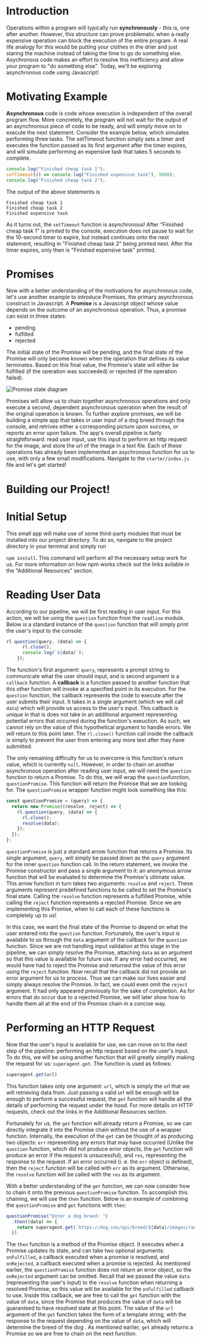 # Introduction

Operations within a program will typically run **synchronously** - this is, one after another. However, this structure can prove problematic when a really expensive operation can block the execution of the entire program. A real life analogy for this would be putting your clothes in the drier and just staring the machine instead of taking the time to go do something else. Asychronous code makes an effort to resolve this inefficiency and allow your program to "do something else". Today, we'll be exploring asynchronous code using Javascript!

# Motivating Example

**Asynchronous** code is code whose execution is independent of the overall program flow. More concretely, the program will not wait for the output of an asynchronous piece of code to be ready, and will simply move on to execute the next statement. Consider the example below, which simulates performing three tasks. The setTimeout function simply sets a timer and executes the function passed as its first argument after the timer expires, and will simulate performing an expensive task that takes 5 seconds to complete.

```Javascript
console.log("Finished cheap task 1");
setTimeout(() => console.log("Finished expensive task"), 5000);
console.log("Finished cheap task 2");
```

The output of the above statements is
```
Finished cheap task 1
Finished cheap task 2
Finished expensive task
```
As it turns out, the ```setTimeout``` function is asynchronous! After "Finished cheap task 1" is printed to the console, execution does not pause to wait for the 10-second timer to expire, but instead continues onto the next statement, resulting in "Finished cheap task 2" being printed next. After the timer expires, only then is "Finished expensive task" printed. 

# Promises

Now with a better understanding of the motivations for asynchronous code, let's use another example to introduce Promises, the primary asynchronous construct in Javascript. A **Promise** is a Javascript object whose value depends on the outcome of an asynchronous operation. Thus, a promise can exist in three states:

- pending
- fulfilled
- rejected 

The initial state of the Promise will be pending, and the final state of the Promise will only become known when the operation that defines its value terminates. Based on this final value, the Promise's state will either be fulfilled (if the operation was succeeded) or rejected (if the operation failed). 

![Promise state diagram](https://user-images.githubusercontent.com/72584623/151504184-1c8cd3de-433e-4289-a04e-ccab39aeaedb.png)

Promises will allow us to chain together asynchronous operations and only execute a second, dependent asynchronous operation when the result of the original operation is known. To further explore promises, we will be building a simple app that takes in user input of a dog breed through the console, and retrives either a corresponding picture upon success, or reports an error upon failure. The app's overall pipeline is fairly straightforward: read user input, use this input to perform an http request for the image, and store the url of the image in a text file. Each of these operations has already been implemented an asychronous function for us to use, with only a few small modifications. Navigate to the ```starter/index.js``` file and let's get started!

# Building our Project!

# Initial Setup

This small app will make use of some third-party modules that must be installed into our project directory. To do so, navigate to the project directory in your terminal and simply run

```npm install```. This command will perform all the necessary setup work for us. For more information on how npm works check out the links avilable in the "Additional Resources" section.

# Reading User Data

According to our pipeline, we will be first reading in user input. For this action, we will be using the ```question``` function from the ```readline``` module. Below is a standard instance of the ```question``` function that will simply print the user's input to the console:

```Javascript
rl.question(query, (data) => {
      rl.close();
      console.log(`${data}`);
    });
```

The function's first argument: ```query```, represents a prompt string to communicate what the user should input, and is second argument is a ```callback``` function. A **callback** is a function passed to another function that this other function will invoke at a specified point in its execution. For the ```question``` function, the callback represents the code to execute after the user submits their input. It takes in a single argument (which we will call ```data```) which will provide us access to the user's input. This callback is unique in that is does not take in an additional argument representing potential errors that occurred during the function's exeuction. As such, we cannot rely on the value of this hypothetical argument to handle errors. We will return to this point later. The ```rl.close()``` function call inside the callback is simply to prevent the user from entering any more text after they have submitted. 

The only remaining difficulty for us to overcome is this function's return value, which is currently ```null```. However, in order to chain on another asynchronous operation after reading user input, we will need the ```question``` function to return a Promise. To do this, we will wrap the ```question```function, ```questionPromise```. This function will return the Promise that we are looking for. The ```questionPromise``` wrapper function might look something like this:

```Javascript
const questionPromise = (query) => {
  return new Promise((resolve, reject) => {
    rl.question(query, (data) => {
      rl.close();
      resolve(data);
    });
  });
};
```

```questionPromise``` is just a standard arrow function that returns a Promise. Its single argument, ```query```, will simply be passed down as the ```query``` argument for the inner ```question``` function call. In the return statement, we invoke the Promise constructor and pass a single argument to it: an anonymous arrow function that will be evaluated to determine the Promise's ultimate value. This arrow function in turn takes two arguments: ```resolve``` and ```reject```. These arguments represent predefined functions to be called to set the Promise's final state. Calling the ```resolve``` function represents a fulfilled Promise, while calling the ```reject``` function represents a rejected Promise. Since we are implementing this Promise, when to call each of these functions is completely up to us! 

In this case, we want the final state of the Promise to depend on what the user entered into the ```question``` function. Fortunately, the user's input is available to us through the ```data``` argument of the callback for the ```question``` function. Since we are not handling input validation at this stage in the pipeline, we can simply resolve the Promise, attaching ```data``` as an argument so that this value is available for future use. If any error had occurred, we would have had to reject the Promise and returned the value of this error using the ```reject``` function. Now recall that the callback did not provide an error argument for us to process. Thus we can make our lives easier and simply always resolve the Promise. In fact, we could even omit the ```reject``` argument. It had only appeared previously for the sake of completion. As for errors that do occur due to a rejected Promise, we will later show how to handle them all at the end of the Promise chain in a concise way.

# Performing an HTTP Request

Now that the user's input is available for use, we can move on to the next step of the pipeline: performing an http request based on the user's input. To do this, we will be using another function that will greatly simplify making the request for us: ```superagent.get```. The function is used as follows:

```Javascript
superagent.get(url)
```

This function takes only one argument: ```url```, which is simply the url that we will retrieving data from. Just passing a valid url will be enough will be enough to perform a successful request, the ```get``` function will handle all the details of performing the request under the hood. For more details on HTTP requests, check out the links in the Additional Resources section.

Fortunately for us, the ```get``` function will already return a Promise, so we can directly integrate it into the Promise chain without the use of a wrapper function. Internally, the execution of the ```get``` can be thought of as producing two objects: ```err``` representing any errors that may have occurred (Unlike the ```question``` function, which did not produce error objects, the ```get``` function will produce an error if the request is unsucessful), and ```res```, representing the response to the request. If an error occurred (i. e. the ```err``` object is defined), then the ```reject``` function will be called with ```err``` as its argument. Otherwise, the ```resolve``` function will be called with the ```res``` as its argument. 

With a better understanding of the ```get``` function, we can now consider how to chain it onto the previous ```questionPromise``` function. To accomplish this chaining, we will use the ```then``` function. Below is an example of combining the ```questionPromise``` and ```get``` functions with ```then```:

```Javascript
questionPromise("Enter a dog breed: ")
  .then((data) => {
    return superagent.get(`https://dog.ceo/api/breed/${data}/images/random`);
  })
 ```
 
The ```then``` function is a method of the Promise object. It executes when a Promise updates its state, and can take two optional arguments: ```onFulfilled```, a callback executed when a promise is resolved, and ```onRejected```, a callback executed when a promise is rejected. As mentioned earlier, the ```questionPromise``` function does not return an error object, so the ```onRejected``` argument can be omitted. Recall that we passed the value ```data``` (representing the user's input) to the ```resolve``` function when returning a resolved Promise, so this value will be available for the ```onFulfilled``` callback to use. Inside this callback, we are free to call the ```get``` function with the value of ```data```, since the Promise that produces the value of ```data``` will be guaranteed to have resolved state at this point. The value of the ```url``` argument of the ```get``` function takes the form of a template string, with the response to the request depending on the value of ```data```, which will determine the breed of the dog . As mentioned earlier, ```get``` already returns a Promise so we are free to chain on the next function.
